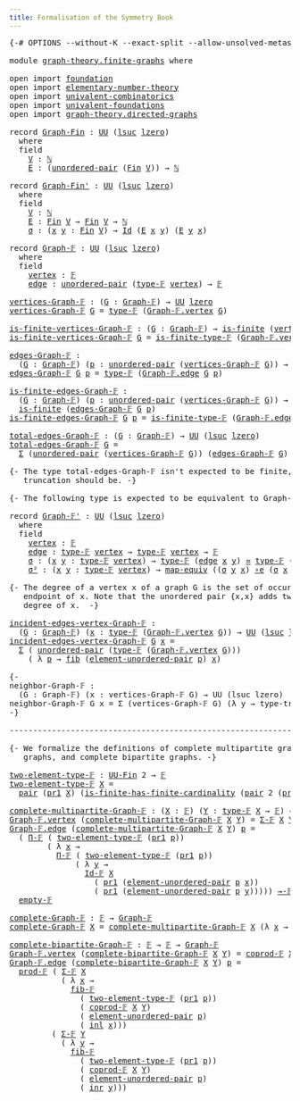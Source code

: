 ```yaml
---
title: Formalisation of the Symmetry Book
---
```


<pre class="Agda"><a id="60" class="Symbol">{-#</a> <a id="64" class="Keyword">OPTIONS</a> <a id="72" class="Pragma">--without-K</a> <a id="84" class="Pragma">--exact-split</a> <a id="98" class="Pragma">--allow-unsolved-metas</a> <a id="121" class="Symbol">#-}</a>

<a id="126" class="Keyword">module</a> <a id="133" href="graph-theory.finite-graphs.html" class="Module">graph-theory.finite-graphs</a> <a id="160" class="Keyword">where</a>

<a id="167" class="Keyword">open</a> <a id="172" class="Keyword">import</a> <a id="179" href="foundation.html" class="Module">foundation</a>
<a id="190" class="Keyword">open</a> <a id="195" class="Keyword">import</a> <a id="202" href="elementary-number-theory.html" class="Module">elementary-number-theory</a>
<a id="227" class="Keyword">open</a> <a id="232" class="Keyword">import</a> <a id="239" href="univalent-combinatorics.html" class="Module">univalent-combinatorics</a>
<a id="263" class="Keyword">open</a> <a id="268" class="Keyword">import</a> <a id="275" href="univalent-foundations.html" class="Module">univalent-foundations</a>
<a id="297" class="Keyword">open</a> <a id="302" class="Keyword">import</a> <a id="309" href="graph-theory.directed-graphs.html" class="Module">graph-theory.directed-graphs</a>

<a id="339" class="Keyword">record</a> <a id="Graph-Fin"></a><a id="346" href="graph-theory.finite-graphs.html#346" class="Record">Graph-Fin</a> <a id="356" class="Symbol">:</a> <a id="358" href="Agda.Primitive.html#326" class="Primitive">UU</a> <a id="361" class="Symbol">(</a><a id="362" href="Agda.Primitive.html#780" class="Primitive">lsuc</a> <a id="367" href="Agda.Primitive.html#764" class="Primitive">lzero</a><a id="372" class="Symbol">)</a>
  <a id="376" class="Keyword">where</a>
  <a id="384" class="Keyword">field</a>
    <a id="Graph-Fin.V"></a><a id="394" href="graph-theory.finite-graphs.html#394" class="Field">V</a> <a id="396" class="Symbol">:</a> <a id="398" href="elementary-number-theory.natural-numbers.html#1444" class="Datatype">ℕ</a>
    <a id="Graph-Fin.E"></a><a id="404" href="graph-theory.finite-graphs.html#404" class="Field">E</a> <a id="406" class="Symbol">:</a> <a id="408" class="Symbol">(</a><a id="409" href="foundation.unordered-pairs.html#2178" class="Function">unordered-pair</a> <a id="424" class="Symbol">(</a><a id="425" href="univalent-combinatorics.standard-finite-types.html#2072" class="Function">Fin</a> <a id="429" href="graph-theory.finite-graphs.html#394" class="Field">V</a><a id="430" class="Symbol">))</a> <a id="433" class="Symbol">→</a> <a id="435" href="elementary-number-theory.natural-numbers.html#1444" class="Datatype">ℕ</a>

<a id="438" class="Keyword">record</a> <a id="Graph-Fin&#39;"></a><a id="445" href="graph-theory.finite-graphs.html#445" class="Record">Graph-Fin&#39;</a> <a id="456" class="Symbol">:</a> <a id="458" href="Agda.Primitive.html#326" class="Primitive">UU</a> <a id="461" class="Symbol">(</a><a id="462" href="Agda.Primitive.html#780" class="Primitive">lsuc</a> <a id="467" href="Agda.Primitive.html#764" class="Primitive">lzero</a><a id="472" class="Symbol">)</a>
  <a id="476" class="Keyword">where</a>
  <a id="484" class="Keyword">field</a>
    <a id="Graph-Fin&#39;.V"></a><a id="494" href="graph-theory.finite-graphs.html#494" class="Field">V</a> <a id="496" class="Symbol">:</a> <a id="498" href="elementary-number-theory.natural-numbers.html#1444" class="Datatype">ℕ</a>
    <a id="Graph-Fin&#39;.E"></a><a id="504" href="graph-theory.finite-graphs.html#504" class="Field">E</a> <a id="506" class="Symbol">:</a> <a id="508" href="univalent-combinatorics.standard-finite-types.html#2072" class="Function">Fin</a> <a id="512" href="graph-theory.finite-graphs.html#494" class="Field">V</a> <a id="514" class="Symbol">→</a> <a id="516" href="univalent-combinatorics.standard-finite-types.html#2072" class="Function">Fin</a> <a id="520" href="graph-theory.finite-graphs.html#494" class="Field">V</a> <a id="522" class="Symbol">→</a> <a id="524" href="elementary-number-theory.natural-numbers.html#1444" class="Datatype">ℕ</a>
    <a id="Graph-Fin&#39;.σ"></a><a id="530" href="graph-theory.finite-graphs.html#530" class="Field">σ</a> <a id="532" class="Symbol">:</a> <a id="534" class="Symbol">(</a><a id="535" href="graph-theory.finite-graphs.html#535" class="Bound">x</a> <a id="537" href="graph-theory.finite-graphs.html#537" class="Bound">y</a> <a id="539" class="Symbol">:</a> <a id="541" href="univalent-combinatorics.standard-finite-types.html#2072" class="Function">Fin</a> <a id="545" href="graph-theory.finite-graphs.html#494" class="Field">V</a><a id="546" class="Symbol">)</a> <a id="548" class="Symbol">→</a> <a id="550" href="foundation-core.identity-types.html#641" class="Datatype">Id</a> <a id="553" class="Symbol">(</a><a id="554" href="graph-theory.finite-graphs.html#504" class="Field">E</a> <a id="556" href="graph-theory.finite-graphs.html#535" class="Bound">x</a> <a id="558" href="graph-theory.finite-graphs.html#537" class="Bound">y</a><a id="559" class="Symbol">)</a> <a id="561" class="Symbol">(</a><a id="562" href="graph-theory.finite-graphs.html#504" class="Field">E</a> <a id="564" href="graph-theory.finite-graphs.html#537" class="Bound">y</a> <a id="566" href="graph-theory.finite-graphs.html#535" class="Bound">x</a><a id="567" class="Symbol">)</a>

<a id="570" class="Keyword">record</a> <a id="Graph-𝔽"></a><a id="577" href="graph-theory.finite-graphs.html#577" class="Record">Graph-𝔽</a> <a id="585" class="Symbol">:</a> <a id="587" href="Agda.Primitive.html#326" class="Primitive">UU</a> <a id="590" class="Symbol">(</a><a id="591" href="Agda.Primitive.html#780" class="Primitive">lsuc</a> <a id="596" href="Agda.Primitive.html#764" class="Primitive">lzero</a><a id="601" class="Symbol">)</a>
  <a id="605" class="Keyword">where</a>
  <a id="613" class="Keyword">field</a>
    <a id="Graph-𝔽.vertex"></a><a id="623" href="graph-theory.finite-graphs.html#623" class="Field">vertex</a> <a id="630" class="Symbol">:</a> <a id="632" href="univalent-combinatorics.finite-types.html#4042" class="Function">𝔽</a>
    <a id="Graph-𝔽.edge"></a><a id="638" href="graph-theory.finite-graphs.html#638" class="Field">edge</a> <a id="643" class="Symbol">:</a> <a id="645" href="foundation.unordered-pairs.html#2178" class="Function">unordered-pair</a> <a id="660" class="Symbol">(</a><a id="661" href="univalent-combinatorics.finite-types.html#4090" class="Function">type-𝔽</a> <a id="668" href="graph-theory.finite-graphs.html#623" class="Field">vertex</a><a id="674" class="Symbol">)</a> <a id="676" class="Symbol">→</a> <a id="678" href="univalent-combinatorics.finite-types.html#4042" class="Function">𝔽</a>

<a id="vertices-Graph-𝔽"></a><a id="681" href="graph-theory.finite-graphs.html#681" class="Function">vertices-Graph-𝔽</a> <a id="698" class="Symbol">:</a> <a id="700" class="Symbol">(</a><a id="701" href="graph-theory.finite-graphs.html#701" class="Bound">G</a> <a id="703" class="Symbol">:</a> <a id="705" href="graph-theory.finite-graphs.html#577" class="Record">Graph-𝔽</a><a id="712" class="Symbol">)</a> <a id="714" class="Symbol">→</a> <a id="716" href="Agda.Primitive.html#326" class="Primitive">UU</a> <a id="719" href="Agda.Primitive.html#764" class="Primitive">lzero</a>
<a id="725" href="graph-theory.finite-graphs.html#681" class="Function">vertices-Graph-𝔽</a> <a id="742" href="graph-theory.finite-graphs.html#742" class="Bound">G</a> <a id="744" class="Symbol">=</a> <a id="746" href="univalent-combinatorics.finite-types.html#4090" class="Function">type-𝔽</a> <a id="753" class="Symbol">(</a><a id="754" href="graph-theory.finite-graphs.html#623" class="Field">Graph-𝔽.vertex</a> <a id="769" href="graph-theory.finite-graphs.html#742" class="Bound">G</a><a id="770" class="Symbol">)</a>

<a id="is-finite-vertices-Graph-𝔽"></a><a id="773" href="graph-theory.finite-graphs.html#773" class="Function">is-finite-vertices-Graph-𝔽</a> <a id="800" class="Symbol">:</a> <a id="802" class="Symbol">(</a><a id="803" href="graph-theory.finite-graphs.html#803" class="Bound">G</a> <a id="805" class="Symbol">:</a> <a id="807" href="graph-theory.finite-graphs.html#577" class="Record">Graph-𝔽</a><a id="814" class="Symbol">)</a> <a id="816" class="Symbol">→</a> <a id="818" href="univalent-combinatorics.finite-types.html#3651" class="Function">is-finite</a> <a id="828" class="Symbol">(</a><a id="829" href="graph-theory.finite-graphs.html#681" class="Function">vertices-Graph-𝔽</a> <a id="846" href="graph-theory.finite-graphs.html#803" class="Bound">G</a><a id="847" class="Symbol">)</a>
<a id="849" href="graph-theory.finite-graphs.html#773" class="Function">is-finite-vertices-Graph-𝔽</a> <a id="876" href="graph-theory.finite-graphs.html#876" class="Bound">G</a> <a id="878" class="Symbol">=</a> <a id="880" href="univalent-combinatorics.finite-types.html#4141" class="Function">is-finite-type-𝔽</a> <a id="897" class="Symbol">(</a><a id="898" href="graph-theory.finite-graphs.html#623" class="Field">Graph-𝔽.vertex</a> <a id="913" href="graph-theory.finite-graphs.html#876" class="Bound">G</a><a id="914" class="Symbol">)</a>

<a id="edges-Graph-𝔽"></a><a id="917" href="graph-theory.finite-graphs.html#917" class="Function">edges-Graph-𝔽</a> <a id="931" class="Symbol">:</a>
  <a id="935" class="Symbol">(</a><a id="936" href="graph-theory.finite-graphs.html#936" class="Bound">G</a> <a id="938" class="Symbol">:</a> <a id="940" href="graph-theory.finite-graphs.html#577" class="Record">Graph-𝔽</a><a id="947" class="Symbol">)</a> <a id="949" class="Symbol">(</a><a id="950" href="graph-theory.finite-graphs.html#950" class="Bound">p</a> <a id="952" class="Symbol">:</a> <a id="954" href="foundation.unordered-pairs.html#2178" class="Function">unordered-pair</a> <a id="969" class="Symbol">(</a><a id="970" href="graph-theory.finite-graphs.html#681" class="Function">vertices-Graph-𝔽</a> <a id="987" href="graph-theory.finite-graphs.html#936" class="Bound">G</a><a id="988" class="Symbol">))</a> <a id="991" class="Symbol">→</a> <a id="993" href="Agda.Primitive.html#326" class="Primitive">UU</a> <a id="996" href="Agda.Primitive.html#764" class="Primitive">lzero</a>
<a id="1002" href="graph-theory.finite-graphs.html#917" class="Function">edges-Graph-𝔽</a> <a id="1016" href="graph-theory.finite-graphs.html#1016" class="Bound">G</a> <a id="1018" href="graph-theory.finite-graphs.html#1018" class="Bound">p</a> <a id="1020" class="Symbol">=</a> <a id="1022" href="univalent-combinatorics.finite-types.html#4090" class="Function">type-𝔽</a> <a id="1029" class="Symbol">(</a><a id="1030" href="graph-theory.finite-graphs.html#638" class="Field">Graph-𝔽.edge</a> <a id="1043" href="graph-theory.finite-graphs.html#1016" class="Bound">G</a> <a id="1045" href="graph-theory.finite-graphs.html#1018" class="Bound">p</a><a id="1046" class="Symbol">)</a>

<a id="is-finite-edges-Graph-𝔽"></a><a id="1049" href="graph-theory.finite-graphs.html#1049" class="Function">is-finite-edges-Graph-𝔽</a> <a id="1073" class="Symbol">:</a>
  <a id="1077" class="Symbol">(</a><a id="1078" href="graph-theory.finite-graphs.html#1078" class="Bound">G</a> <a id="1080" class="Symbol">:</a> <a id="1082" href="graph-theory.finite-graphs.html#577" class="Record">Graph-𝔽</a><a id="1089" class="Symbol">)</a> <a id="1091" class="Symbol">(</a><a id="1092" href="graph-theory.finite-graphs.html#1092" class="Bound">p</a> <a id="1094" class="Symbol">:</a> <a id="1096" href="foundation.unordered-pairs.html#2178" class="Function">unordered-pair</a> <a id="1111" class="Symbol">(</a><a id="1112" href="graph-theory.finite-graphs.html#681" class="Function">vertices-Graph-𝔽</a> <a id="1129" href="graph-theory.finite-graphs.html#1078" class="Bound">G</a><a id="1130" class="Symbol">))</a> <a id="1133" class="Symbol">→</a>
  <a id="1137" href="univalent-combinatorics.finite-types.html#3651" class="Function">is-finite</a> <a id="1147" class="Symbol">(</a><a id="1148" href="graph-theory.finite-graphs.html#917" class="Function">edges-Graph-𝔽</a> <a id="1162" href="graph-theory.finite-graphs.html#1078" class="Bound">G</a> <a id="1164" href="graph-theory.finite-graphs.html#1092" class="Bound">p</a><a id="1165" class="Symbol">)</a>
<a id="1167" href="graph-theory.finite-graphs.html#1049" class="Function">is-finite-edges-Graph-𝔽</a> <a id="1191" href="graph-theory.finite-graphs.html#1191" class="Bound">G</a> <a id="1193" href="graph-theory.finite-graphs.html#1193" class="Bound">p</a> <a id="1195" class="Symbol">=</a> <a id="1197" href="univalent-combinatorics.finite-types.html#4141" class="Function">is-finite-type-𝔽</a> <a id="1214" class="Symbol">(</a><a id="1215" href="graph-theory.finite-graphs.html#638" class="Field">Graph-𝔽.edge</a> <a id="1228" href="graph-theory.finite-graphs.html#1191" class="Bound">G</a> <a id="1230" href="graph-theory.finite-graphs.html#1193" class="Bound">p</a><a id="1231" class="Symbol">)</a>

<a id="total-edges-Graph-𝔽"></a><a id="1234" href="graph-theory.finite-graphs.html#1234" class="Function">total-edges-Graph-𝔽</a> <a id="1254" class="Symbol">:</a> <a id="1256" class="Symbol">(</a><a id="1257" href="graph-theory.finite-graphs.html#1257" class="Bound">G</a> <a id="1259" class="Symbol">:</a> <a id="1261" href="graph-theory.finite-graphs.html#577" class="Record">Graph-𝔽</a><a id="1268" class="Symbol">)</a> <a id="1270" class="Symbol">→</a> <a id="1272" href="Agda.Primitive.html#326" class="Primitive">UU</a> <a id="1275" class="Symbol">(</a><a id="1276" href="Agda.Primitive.html#780" class="Primitive">lsuc</a> <a id="1281" href="Agda.Primitive.html#764" class="Primitive">lzero</a><a id="1286" class="Symbol">)</a>
<a id="1288" href="graph-theory.finite-graphs.html#1234" class="Function">total-edges-Graph-𝔽</a> <a id="1308" href="graph-theory.finite-graphs.html#1308" class="Bound">G</a> <a id="1310" class="Symbol">=</a>
  <a id="1314" href="foundation-core.dependent-pair-types.html#502" class="Record">Σ</a> <a id="1316" class="Symbol">(</a><a id="1317" href="foundation.unordered-pairs.html#2178" class="Function">unordered-pair</a> <a id="1332" class="Symbol">(</a><a id="1333" href="graph-theory.finite-graphs.html#681" class="Function">vertices-Graph-𝔽</a> <a id="1350" href="graph-theory.finite-graphs.html#1308" class="Bound">G</a><a id="1351" class="Symbol">))</a> <a id="1354" class="Symbol">(</a><a id="1355" href="graph-theory.finite-graphs.html#917" class="Function">edges-Graph-𝔽</a> <a id="1369" href="graph-theory.finite-graphs.html#1308" class="Bound">G</a><a id="1370" class="Symbol">)</a>

<a id="1373" class="Comment">{- The type total-edges-Graph-𝔽 isn&#39;t expected to be finite, but its set
   truncation should be. -}</a>

<a id="1475" class="Comment">{- The following type is expected to be equivalent to Graph-𝔽 -}</a>

<a id="1541" class="Keyword">record</a> <a id="Graph-𝔽&#39;"></a><a id="1548" href="graph-theory.finite-graphs.html#1548" class="Record">Graph-𝔽&#39;</a> <a id="1557" class="Symbol">:</a> <a id="1559" href="Agda.Primitive.html#326" class="Primitive">UU</a> <a id="1562" class="Symbol">(</a><a id="1563" href="Agda.Primitive.html#780" class="Primitive">lsuc</a> <a id="1568" href="Agda.Primitive.html#764" class="Primitive">lzero</a><a id="1573" class="Symbol">)</a>
  <a id="1577" class="Keyword">where</a>
  <a id="1585" class="Keyword">field</a>
    <a id="Graph-𝔽&#39;.vertex"></a><a id="1595" href="graph-theory.finite-graphs.html#1595" class="Field">vertex</a> <a id="1602" class="Symbol">:</a> <a id="1604" href="univalent-combinatorics.finite-types.html#4042" class="Function">𝔽</a>
    <a id="Graph-𝔽&#39;.edge"></a><a id="1610" href="graph-theory.finite-graphs.html#1610" class="Field">edge</a> <a id="1615" class="Symbol">:</a> <a id="1617" href="univalent-combinatorics.finite-types.html#4090" class="Function">type-𝔽</a> <a id="1624" href="graph-theory.finite-graphs.html#1595" class="Field">vertex</a> <a id="1631" class="Symbol">→</a> <a id="1633" href="univalent-combinatorics.finite-types.html#4090" class="Function">type-𝔽</a> <a id="1640" href="graph-theory.finite-graphs.html#1595" class="Field">vertex</a> <a id="1647" class="Symbol">→</a> <a id="1649" href="univalent-combinatorics.finite-types.html#4042" class="Function">𝔽</a>
    <a id="Graph-𝔽&#39;.σ"></a><a id="1655" href="graph-theory.finite-graphs.html#1655" class="Field">σ</a> <a id="1657" class="Symbol">:</a> <a id="1659" class="Symbol">(</a><a id="1660" href="graph-theory.finite-graphs.html#1660" class="Bound">x</a> <a id="1662" href="graph-theory.finite-graphs.html#1662" class="Bound">y</a> <a id="1664" class="Symbol">:</a> <a id="1666" href="univalent-combinatorics.finite-types.html#4090" class="Function">type-𝔽</a> <a id="1673" href="graph-theory.finite-graphs.html#1595" class="Field">vertex</a><a id="1679" class="Symbol">)</a> <a id="1681" class="Symbol">→</a> <a id="1683" href="univalent-combinatorics.finite-types.html#4090" class="Function">type-𝔽</a> <a id="1690" class="Symbol">(</a><a id="1691" href="graph-theory.finite-graphs.html#1610" class="Field">edge</a> <a id="1696" href="graph-theory.finite-graphs.html#1660" class="Bound">x</a> <a id="1698" href="graph-theory.finite-graphs.html#1662" class="Bound">y</a><a id="1699" class="Symbol">)</a> <a id="1701" href="foundation-core.equivalences.html#1607" class="Function Operator">≃</a> <a id="1703" href="univalent-combinatorics.finite-types.html#4090" class="Function">type-𝔽</a> <a id="1710" class="Symbol">(</a><a id="1711" href="graph-theory.finite-graphs.html#1610" class="Field">edge</a> <a id="1716" href="graph-theory.finite-graphs.html#1662" class="Bound">y</a> <a id="1718" href="graph-theory.finite-graphs.html#1660" class="Bound">x</a><a id="1719" class="Symbol">)</a>
    <a id="Graph-𝔽&#39;.σ²"></a><a id="1725" href="graph-theory.finite-graphs.html#1725" class="Field">σ²</a> <a id="1728" class="Symbol">:</a> <a id="1730" class="Symbol">(</a><a id="1731" href="graph-theory.finite-graphs.html#1731" class="Bound">x</a> <a id="1733" href="graph-theory.finite-graphs.html#1733" class="Bound">y</a> <a id="1735" class="Symbol">:</a> <a id="1737" href="univalent-combinatorics.finite-types.html#4090" class="Function">type-𝔽</a> <a id="1744" href="graph-theory.finite-graphs.html#1595" class="Field">vertex</a><a id="1750" class="Symbol">)</a> <a id="1752" class="Symbol">→</a> <a id="1754" href="foundation-core.equivalences.html#1807" class="Function">map-equiv</a> <a id="1764" class="Symbol">((</a><a id="1766" href="graph-theory.finite-graphs.html#1655" class="Field">σ</a> <a id="1768" href="graph-theory.finite-graphs.html#1733" class="Bound">y</a> <a id="1770" href="graph-theory.finite-graphs.html#1731" class="Bound">x</a><a id="1771" class="Symbol">)</a> <a id="1773" href="foundation-core.equivalences.html#7843" class="Function Operator">∘e</a> <a id="1776" class="Symbol">(</a><a id="1777" href="graph-theory.finite-graphs.html#1655" class="Field">σ</a> <a id="1779" href="graph-theory.finite-graphs.html#1731" class="Bound">x</a> <a id="1781" href="graph-theory.finite-graphs.html#1733" class="Bound">y</a><a id="1782" class="Symbol">))</a> <a id="1785" href="foundation-core.homotopies.html#467" class="Function Operator">~</a> <a id="1787" href="foundation-core.functions.html#309" class="Function">id</a>
  
<a id="1793" class="Comment">{- The degree of a vertex x of a graph G is the set of occurences of x as an
   endpoint of x. Note that the unordered pair {x,x} adds two elements to the 
   degree of x.  -}</a>

<a id="incident-edges-vertex-Graph-𝔽"></a><a id="1970" href="graph-theory.finite-graphs.html#1970" class="Function">incident-edges-vertex-Graph-𝔽</a> <a id="2000" class="Symbol">:</a>
  <a id="2004" class="Symbol">(</a><a id="2005" href="graph-theory.finite-graphs.html#2005" class="Bound">G</a> <a id="2007" class="Symbol">:</a> <a id="2009" href="graph-theory.finite-graphs.html#577" class="Record">Graph-𝔽</a><a id="2016" class="Symbol">)</a> <a id="2018" class="Symbol">(</a><a id="2019" href="graph-theory.finite-graphs.html#2019" class="Bound">x</a> <a id="2021" class="Symbol">:</a> <a id="2023" href="univalent-combinatorics.finite-types.html#4090" class="Function">type-𝔽</a> <a id="2030" class="Symbol">(</a><a id="2031" href="graph-theory.finite-graphs.html#623" class="Field">Graph-𝔽.vertex</a> <a id="2046" href="graph-theory.finite-graphs.html#2005" class="Bound">G</a><a id="2047" class="Symbol">))</a> <a id="2050" class="Symbol">→</a> <a id="2052" href="Agda.Primitive.html#326" class="Primitive">UU</a> <a id="2055" class="Symbol">(</a><a id="2056" href="Agda.Primitive.html#780" class="Primitive">lsuc</a> <a id="2061" href="Agda.Primitive.html#764" class="Primitive">lzero</a><a id="2066" class="Symbol">)</a>
<a id="2068" href="graph-theory.finite-graphs.html#1970" class="Function">incident-edges-vertex-Graph-𝔽</a> <a id="2098" href="graph-theory.finite-graphs.html#2098" class="Bound">G</a> <a id="2100" href="graph-theory.finite-graphs.html#2100" class="Bound">x</a> <a id="2102" class="Symbol">=</a>
  <a id="2106" href="foundation-core.dependent-pair-types.html#502" class="Record">Σ</a> <a id="2108" class="Symbol">(</a> <a id="2110" href="foundation.unordered-pairs.html#2178" class="Function">unordered-pair</a> <a id="2125" class="Symbol">(</a><a id="2126" href="univalent-combinatorics.finite-types.html#4090" class="Function">type-𝔽</a> <a id="2133" class="Symbol">(</a><a id="2134" href="graph-theory.finite-graphs.html#623" class="Field">Graph-𝔽.vertex</a> <a id="2149" href="graph-theory.finite-graphs.html#2098" class="Bound">G</a><a id="2150" class="Symbol">)))</a>
    <a id="2158" class="Symbol">(</a> <a id="2160" class="Symbol">λ</a> <a id="2162" href="graph-theory.finite-graphs.html#2162" class="Bound">p</a> <a id="2164" class="Symbol">→</a> <a id="2166" href="foundation-core.fibers-of-maps.html#928" class="Function">fib</a> <a id="2170" class="Symbol">(</a><a id="2171" href="foundation.unordered-pairs.html#3187" class="Function">element-unordered-pair</a> <a id="2194" href="graph-theory.finite-graphs.html#2162" class="Bound">p</a><a id="2195" class="Symbol">)</a> <a id="2197" href="graph-theory.finite-graphs.html#2100" class="Bound">x</a><a id="2198" class="Symbol">)</a>

<a id="2201" class="Comment">{-
neighbor-Graph-𝔽 :
  (G : Graph-𝔽) (x : vertices-Graph-𝔽 G) → UU (lsuc lzero)
neighbor-Graph-𝔽 G x = Σ (vertices-Graph-𝔽 G) (λ y → type-trunc-Prop {!!})
-}</a>

<a id="2361" class="Comment">--------------------------------------------------------------------------------</a>

<a id="2443" class="Comment">{- We formalize the definitions of complete multipartite graphs, complete
   graphs, and complete bipartite graphs. -}</a>

<a id="two-element-type-𝔽"></a><a id="2563" href="graph-theory.finite-graphs.html#2563" class="Function">two-element-type-𝔽</a> <a id="2582" class="Symbol">:</a> <a id="2584" href="univalent-combinatorics.finite-types.html#4997" class="Function">UU-Fin</a> <a id="2591" class="Number">2</a> <a id="2593" class="Symbol">→</a> <a id="2595" href="univalent-combinatorics.finite-types.html#4042" class="Function">𝔽</a>
<a id="2597" href="graph-theory.finite-graphs.html#2563" class="Function">two-element-type-𝔽</a> <a id="2616" href="graph-theory.finite-graphs.html#2616" class="Bound">X</a> <a id="2618" class="Symbol">=</a>
  <a id="2622" href="foundation-core.dependent-pair-types.html#575" class="InductiveConstructor">pair</a> <a id="2627" class="Symbol">(</a><a id="2628" href="foundation-core.dependent-pair-types.html#592" class="Field">pr1</a> <a id="2632" href="graph-theory.finite-graphs.html#2616" class="Bound">X</a><a id="2633" class="Symbol">)</a> <a id="2635" class="Symbol">(</a><a id="2636" href="univalent-combinatorics.finite-types.html#11242" class="Function">is-finite-has-finite-cardinality</a> <a id="2669" class="Symbol">(</a><a id="2670" href="foundation-core.dependent-pair-types.html#575" class="InductiveConstructor">pair</a> <a id="2675" class="Number">2</a> <a id="2677" class="Symbol">(</a><a id="2678" href="foundation-core.dependent-pair-types.html#604" class="Field">pr2</a> <a id="2682" href="graph-theory.finite-graphs.html#2616" class="Bound">X</a><a id="2683" class="Symbol">)))</a>

<a id="complete-multipartite-Graph-𝔽"></a><a id="2688" href="graph-theory.finite-graphs.html#2688" class="Function">complete-multipartite-Graph-𝔽</a> <a id="2718" class="Symbol">:</a> <a id="2720" class="Symbol">(</a><a id="2721" href="graph-theory.finite-graphs.html#2721" class="Bound">X</a> <a id="2723" class="Symbol">:</a> <a id="2725" href="univalent-combinatorics.finite-types.html#4042" class="Function">𝔽</a><a id="2726" class="Symbol">)</a> <a id="2728" class="Symbol">(</a><a id="2729" href="graph-theory.finite-graphs.html#2729" class="Bound">Y</a> <a id="2731" class="Symbol">:</a> <a id="2733" href="univalent-combinatorics.finite-types.html#4090" class="Function">type-𝔽</a> <a id="2740" href="graph-theory.finite-graphs.html#2721" class="Bound">X</a> <a id="2742" class="Symbol">→</a> <a id="2744" href="univalent-combinatorics.finite-types.html#4042" class="Function">𝔽</a><a id="2745" class="Symbol">)</a> <a id="2747" class="Symbol">→</a> <a id="2749" href="graph-theory.finite-graphs.html#577" class="Record">Graph-𝔽</a>
<a id="2757" href="graph-theory.finite-graphs.html#623" class="Field">Graph-𝔽.vertex</a> <a id="2772" class="Symbol">(</a><a id="2773" href="graph-theory.finite-graphs.html#2688" class="Function">complete-multipartite-Graph-𝔽</a> <a id="2803" href="graph-theory.finite-graphs.html#2803" class="Bound">X</a> <a id="2805" href="graph-theory.finite-graphs.html#2805" class="Bound">Y</a><a id="2806" class="Symbol">)</a> <a id="2808" class="Symbol">=</a> <a id="2810" href="univalent-combinatorics.dependent-sum-finite-types.html#2940" class="Function">Σ-𝔽</a> <a id="2814" href="graph-theory.finite-graphs.html#2803" class="Bound">X</a> <a id="2816" href="graph-theory.finite-graphs.html#2805" class="Bound">Y</a>
<a id="2818" href="graph-theory.finite-graphs.html#638" class="Field">Graph-𝔽.edge</a> <a id="2831" class="Symbol">(</a><a id="2832" href="graph-theory.finite-graphs.html#2688" class="Function">complete-multipartite-Graph-𝔽</a> <a id="2862" href="graph-theory.finite-graphs.html#2862" class="Bound">X</a> <a id="2864" href="graph-theory.finite-graphs.html#2864" class="Bound">Y</a><a id="2865" class="Symbol">)</a> <a id="2867" href="graph-theory.finite-graphs.html#2867" class="Bound">p</a> <a id="2869" class="Symbol">=</a>
  <a id="2873" class="Symbol">(</a> <a id="2875" href="univalent-combinatorics.dependent-product-finite-types.html#1138" class="Function">Π-𝔽</a> <a id="2879" class="Symbol">(</a> <a id="2881" href="graph-theory.finite-graphs.html#2563" class="Function">two-element-type-𝔽</a> <a id="2900" class="Symbol">(</a><a id="2901" href="foundation-core.dependent-pair-types.html#592" class="Field">pr1</a> <a id="2905" href="graph-theory.finite-graphs.html#2867" class="Bound">p</a><a id="2906" class="Symbol">))</a>
        <a id="2917" class="Symbol">(</a> <a id="2919" class="Symbol">λ</a> <a id="2921" href="graph-theory.finite-graphs.html#2921" class="Bound">x</a> <a id="2923" class="Symbol">→</a>
          <a id="2935" href="univalent-combinatorics.dependent-product-finite-types.html#1138" class="Function">Π-𝔽</a> <a id="2939" class="Symbol">(</a> <a id="2941" href="graph-theory.finite-graphs.html#2563" class="Function">two-element-type-𝔽</a> <a id="2960" class="Symbol">(</a><a id="2961" href="foundation-core.dependent-pair-types.html#592" class="Field">pr1</a> <a id="2965" href="graph-theory.finite-graphs.html#2867" class="Bound">p</a><a id="2966" class="Symbol">))</a>
              <a id="2983" class="Symbol">(</a> <a id="2985" class="Symbol">λ</a> <a id="2987" href="graph-theory.finite-graphs.html#2987" class="Bound">y</a> <a id="2989" class="Symbol">→</a>
                <a id="3007" href="univalent-combinatorics.equality-finite-types.html#3471" class="Function">Id-𝔽</a> <a id="3012" href="graph-theory.finite-graphs.html#2862" class="Bound">X</a>
                  <a id="3032" class="Symbol">(</a> <a id="3034" href="foundation-core.dependent-pair-types.html#592" class="Field">pr1</a> <a id="3038" class="Symbol">(</a><a id="3039" href="foundation.unordered-pairs.html#3187" class="Function">element-unordered-pair</a> <a id="3062" href="graph-theory.finite-graphs.html#2867" class="Bound">p</a> <a id="3064" href="graph-theory.finite-graphs.html#2921" class="Bound">x</a><a id="3065" class="Symbol">))</a>
                  <a id="3086" class="Symbol">(</a> <a id="3088" href="foundation-core.dependent-pair-types.html#592" class="Field">pr1</a> <a id="3092" class="Symbol">(</a><a id="3093" href="foundation.unordered-pairs.html#3187" class="Function">element-unordered-pair</a> <a id="3116" href="graph-theory.finite-graphs.html#2867" class="Bound">p</a> <a id="3118" href="graph-theory.finite-graphs.html#2987" class="Bound">y</a><a id="3119" class="Symbol">)))))</a> <a id="3125" href="univalent-combinatorics.finite-function-types.html#989" class="Function Operator">→-𝔽</a>
  <a id="3131" href="univalent-combinatorics.finite-types.html#7035" class="Function">empty-𝔽</a>

<a id="complete-Graph-𝔽"></a><a id="3140" href="graph-theory.finite-graphs.html#3140" class="Function">complete-Graph-𝔽</a> <a id="3157" class="Symbol">:</a> <a id="3159" href="univalent-combinatorics.finite-types.html#4042" class="Function">𝔽</a> <a id="3161" class="Symbol">→</a> <a id="3163" href="graph-theory.finite-graphs.html#577" class="Record">Graph-𝔽</a>
<a id="3171" href="graph-theory.finite-graphs.html#3140" class="Function">complete-Graph-𝔽</a> <a id="3188" href="graph-theory.finite-graphs.html#3188" class="Bound">X</a> <a id="3190" class="Symbol">=</a> <a id="3192" href="graph-theory.finite-graphs.html#2688" class="Function">complete-multipartite-Graph-𝔽</a> <a id="3222" href="graph-theory.finite-graphs.html#3188" class="Bound">X</a> <a id="3224" class="Symbol">(λ</a> <a id="3227" href="graph-theory.finite-graphs.html#3227" class="Bound">x</a> <a id="3229" class="Symbol">→</a> <a id="3231" href="univalent-combinatorics.finite-types.html#8032" class="Function">unit-𝔽</a><a id="3237" class="Symbol">)</a>

<a id="complete-bipartite-Graph-𝔽"></a><a id="3240" href="graph-theory.finite-graphs.html#3240" class="Function">complete-bipartite-Graph-𝔽</a> <a id="3267" class="Symbol">:</a> <a id="3269" href="univalent-combinatorics.finite-types.html#4042" class="Function">𝔽</a> <a id="3271" class="Symbol">→</a> <a id="3273" href="univalent-combinatorics.finite-types.html#4042" class="Function">𝔽</a> <a id="3275" class="Symbol">→</a> <a id="3277" href="graph-theory.finite-graphs.html#577" class="Record">Graph-𝔽</a>
<a id="3285" href="graph-theory.finite-graphs.html#623" class="Field">Graph-𝔽.vertex</a> <a id="3300" class="Symbol">(</a><a id="3301" href="graph-theory.finite-graphs.html#3240" class="Function">complete-bipartite-Graph-𝔽</a> <a id="3328" href="graph-theory.finite-graphs.html#3328" class="Bound">X</a> <a id="3330" href="graph-theory.finite-graphs.html#3330" class="Bound">Y</a><a id="3331" class="Symbol">)</a> <a id="3333" class="Symbol">=</a> <a id="3335" href="univalent-combinatorics.coproduct-types.html#5261" class="Function">coprod-𝔽</a> <a id="3344" href="graph-theory.finite-graphs.html#3328" class="Bound">X</a> <a id="3346" href="graph-theory.finite-graphs.html#3330" class="Bound">Y</a>
<a id="3348" href="graph-theory.finite-graphs.html#638" class="Field">Graph-𝔽.edge</a> <a id="3361" class="Symbol">(</a><a id="3362" href="graph-theory.finite-graphs.html#3240" class="Function">complete-bipartite-Graph-𝔽</a> <a id="3389" href="graph-theory.finite-graphs.html#3389" class="Bound">X</a> <a id="3391" href="graph-theory.finite-graphs.html#3391" class="Bound">Y</a><a id="3392" class="Symbol">)</a> <a id="3394" href="graph-theory.finite-graphs.html#3394" class="Bound">p</a> <a id="3396" class="Symbol">=</a>
  <a id="3400" href="univalent-combinatorics.cartesian-product-types.html#5720" class="Function">prod-𝔽</a> <a id="3407" class="Symbol">(</a> <a id="3409" href="univalent-combinatorics.dependent-sum-finite-types.html#2940" class="Function">Σ-𝔽</a> <a id="3413" href="graph-theory.finite-graphs.html#3389" class="Bound">X</a>
           <a id="3426" class="Symbol">(</a> <a id="3428" class="Symbol">λ</a> <a id="3430" href="graph-theory.finite-graphs.html#3430" class="Bound">x</a> <a id="3432" class="Symbol">→</a>
             <a id="3447" href="univalent-combinatorics.fibers-of-maps-between-finite-types.html#1840" class="Function">fib-𝔽</a>
               <a id="3468" class="Symbol">(</a> <a id="3470" href="graph-theory.finite-graphs.html#2563" class="Function">two-element-type-𝔽</a> <a id="3489" class="Symbol">(</a><a id="3490" href="foundation-core.dependent-pair-types.html#592" class="Field">pr1</a> <a id="3494" href="graph-theory.finite-graphs.html#3394" class="Bound">p</a><a id="3495" class="Symbol">))</a>
               <a id="3513" class="Symbol">(</a> <a id="3515" href="univalent-combinatorics.coproduct-types.html#5261" class="Function">coprod-𝔽</a> <a id="3524" href="graph-theory.finite-graphs.html#3389" class="Bound">X</a> <a id="3526" href="graph-theory.finite-graphs.html#3391" class="Bound">Y</a><a id="3527" class="Symbol">)</a>
               <a id="3544" class="Symbol">(</a> <a id="3546" href="foundation.unordered-pairs.html#3187" class="Function">element-unordered-pair</a> <a id="3569" href="graph-theory.finite-graphs.html#3394" class="Bound">p</a><a id="3570" class="Symbol">)</a>
               <a id="3587" class="Symbol">(</a> <a id="3589" href="foundation.coproduct-types.html#1239" class="InductiveConstructor">inl</a> <a id="3593" href="graph-theory.finite-graphs.html#3430" class="Bound">x</a><a id="3594" class="Symbol">)))</a>
         <a id="3607" class="Symbol">(</a> <a id="3609" href="univalent-combinatorics.dependent-sum-finite-types.html#2940" class="Function">Σ-𝔽</a> <a id="3613" href="graph-theory.finite-graphs.html#3391" class="Bound">Y</a>
           <a id="3626" class="Symbol">(</a> <a id="3628" class="Symbol">λ</a> <a id="3630" href="graph-theory.finite-graphs.html#3630" class="Bound">y</a> <a id="3632" class="Symbol">→</a>
             <a id="3647" href="univalent-combinatorics.fibers-of-maps-between-finite-types.html#1840" class="Function">fib-𝔽</a>
               <a id="3668" class="Symbol">(</a> <a id="3670" href="graph-theory.finite-graphs.html#2563" class="Function">two-element-type-𝔽</a> <a id="3689" class="Symbol">(</a><a id="3690" href="foundation-core.dependent-pair-types.html#592" class="Field">pr1</a> <a id="3694" href="graph-theory.finite-graphs.html#3394" class="Bound">p</a><a id="3695" class="Symbol">))</a>
               <a id="3713" class="Symbol">(</a> <a id="3715" href="univalent-combinatorics.coproduct-types.html#5261" class="Function">coprod-𝔽</a> <a id="3724" href="graph-theory.finite-graphs.html#3389" class="Bound">X</a> <a id="3726" href="graph-theory.finite-graphs.html#3391" class="Bound">Y</a><a id="3727" class="Symbol">)</a>
               <a id="3744" class="Symbol">(</a> <a id="3746" href="foundation.unordered-pairs.html#3187" class="Function">element-unordered-pair</a> <a id="3769" href="graph-theory.finite-graphs.html#3394" class="Bound">p</a><a id="3770" class="Symbol">)</a>
               <a id="3787" class="Symbol">(</a> <a id="3789" href="foundation.coproduct-types.html#1262" class="InductiveConstructor">inr</a> <a id="3793" href="graph-theory.finite-graphs.html#3630" class="Bound">y</a><a id="3794" class="Symbol">)))</a>
</pre>